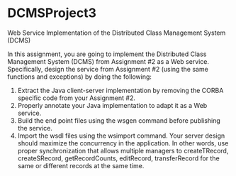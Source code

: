 # DCMSProject3
Web Service Implementation of the Distributed Class Management System (DCMS)

In this assignment, you are going to implement the Distributed Class Management System (DCMS) from Assignment #2 as a Web service. Specifically, design the service from Assignment #2 (using the same functions and exceptions) by doing the following:
1) Extract the Java client-server implementation by removing the CORBA specific code from your Assignment #2.
2) Properly annotate your Java implementation to adapt it as a Web service.
3) Build the end point files using the wsgen command before publishing the service.
4) Import the wsdl files using the wsimport command.
Your server design should maximize the concurrency in the application. In other words, use proper synchronization that allows multiple managers to createTRecord, createSRecord, getRecordCounts, editRecord, transferRecord for the same or different records at the same time.
